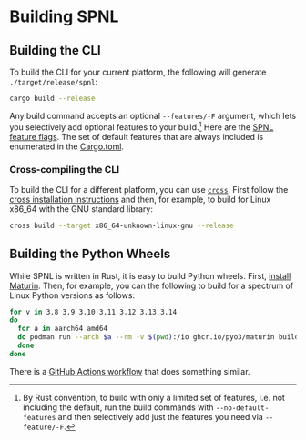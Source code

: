 # Building SPNL

## Building the CLI

To build the CLI for your current platform, the following will generate `./target/release/spnl`:
```bash
cargo build --release
```

Any build command accepts an optional `--features/-F` argument, which
lets you selectively add optional features to your build.[^1] Here are the
[SPNL feature flags](./feature-flags.md). The set of default features
that are always included is enumerated in the
[Cargo.toml](../spnl/Cargo.toml). 

[^1]: By Rust convention, to build with only a limited set of
    features, i.e. not including the default, run the build commands
    with `--no-default-features` and then selectively add just the
    features you need via `--feature/-F`.

### Cross-compiling the CLI

To build the CLI for a different platform, you can use
[`cross`](https://github.com/cross-rs/cross). First follow the [cross
installation
instructions](https://github.com/cross-rs/cross?tab=readme-ov-file#installation)
and then, for example, to build for Linux x86_64 with the GNU standard
library:

```bash
cross build --target x86_64-unknown-linux-gnu --release
```

## Building the Python Wheels

While SPNL is written in Rust, it is easy to build Python
wheels. First, [install
Maturin](https://www.maturin.rs/installation.html). Then, for example,
you can the following to build for a spectrum of Linux Python versions as
follows:

```bash
for v in 3.8 3.9 3.10 3.11 3.12 3.13 3.14
do
  for a in aarch64 amd64
  do podman run --arch $a --rm -v $(pwd):/io ghcr.io/pyo3/maturin build --no-default-features -F tok -i python$v
  done
done
```

There is a [GitHub Actions workflow](../.github/workflows/python.yml)
that does something similar.
